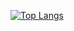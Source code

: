 [![Top Langs](https://github-read-state-git-main-soardraigs-projects.vercel.app/api/top-langs/?username=SoarDraig)](https://github.com/SoarDraig/github-readme-stats)
